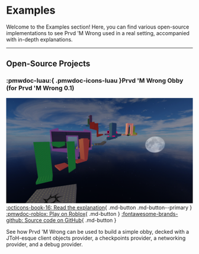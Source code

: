 # Examples

Welcome to the Examples section! Here, you can find various open-source
implementations to see Prvd 'M Wrong used in a real setting, accompanied with
in-depth explanations.

---

## Open-Source Projects

### :pmwdoc-luau:{ .pmwdoc-icons-luau }Prvd 'M Wrong Obby (for Prvd 'M Wrong 0.1)

![Thumbnail](thumbnail-obby.png)
[:octicons-book-16: Read the explanation](projects/omp-obby.md){ .md-button .md-button--primary }
[:pmwdoc-roblox: Play on Roblox](https://www.roblox.com/games/18703010727/Oh-My-Prvd-Obby){ .md-button }
[:fontawesome-brands-github: Source code on GitHub](https://github.com/znotfireman/prvdmwrong-obby){ .md-button }

See how Prvd 'M Wrong can be used to build a simple obby, decked with a JToH-esque
client objects provider, a checkpoints provider, a networking provider, and a
debug provider.
